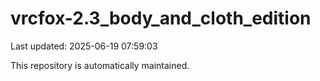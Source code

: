 # vrcfox-2.3_body_and_cloth_edition

Last updated: 2025-06-19 07:59:03

This repository is automatically maintained.
